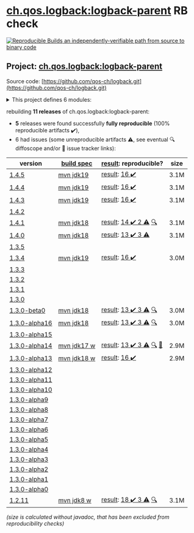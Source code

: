 [ch.qos.logback:logback-parent](https://central.sonatype.com/artifact/ch.qos.logback/logback-parent/versions) RB check
=======

[![Reproducible Builds](https://reproducible-builds.org/images/logos/rb.svg) an independently-verifiable path from source to binary code](https://reproducible-builds.org/)

## Project: [ch.qos.logback:logback-parent](https://central.sonatype.com/artifact/ch.qos.logback/logback-parent/versions)

Source code: [https://github.com/qos-ch/logback.git](https://github.com/qos-ch/logback.git)

<details><summary>This project defines 6 modules:</summary>

* [ch.qos.logback:logback-access](https://search.maven.org/artifact/ch.qos.logback/logback-access/)
* [ch.qos.logback:logback-classic](https://search.maven.org/artifact/ch.qos.logback/logback-classic/)
* [ch.qos.logback:logback-core](https://search.maven.org/artifact/ch.qos.logback/logback-core/)
* [ch.qos.logback:logback-examples](https://search.maven.org/artifact/ch.qos.logback/logback-examples/)
* [ch.qos.logback:logback-parent](https://search.maven.org/artifact/ch.qos.logback/logback-parent/)
* [ch.qos.logback:logback-site](https://search.maven.org/artifact/ch.qos.logback/logback-site/)
</details>

rebuilding **11 releases** of ch.qos.logback:logback-parent:
- **5** releases were found successfully **fully reproducible** (100% reproducible artifacts :heavy_check_mark:),
- 6 had issues (some unreproducible artifacts :warning:, see eventual :mag: diffoscope and/or :memo: issue tracker links):

| version | [build spec](/BUILDSPEC.md) | [result](https://reproducible-builds.org/docs/jvm/): reproducible? | size |
| -- | --------- | ------ | -- |
| [1.4.5](https://search.maven.org/artifact/ch.qos.logback/logback-parent/1.4.5/pom) | [mvn jdk19](logback-1.4.5.buildspec) | [result](logback-parent-1.4.5.buildinfo): [16 :heavy_check_mark: ](logback-parent-1.4.5.buildcompare) | 3.1M |
| [1.4.4](https://search.maven.org/artifact/ch.qos.logback/logback-parent/1.4.4/pom) | [mvn jdk19](logback-1.4.4.buildspec) | [result](logback-parent-1.4.4.buildinfo): [16 :heavy_check_mark: ](logback-parent-1.4.4.buildcompare) | 3.1M |
| [1.4.3](https://search.maven.org/artifact/ch.qos.logback/logback-parent/1.4.3/pom) | [mvn jdk19](logback-1.4.3.buildspec) | [result](logback-parent-1.4.3.buildinfo): [16 :heavy_check_mark: ](logback-parent-1.4.3.buildcompare) | 3.1M |
| [1.4.2](https://search.maven.org/artifact/ch.qos.logback/logback-parent/1.4.2/pom) | | | |
| [1.4.1](https://search.maven.org/artifact/ch.qos.logback/logback-parent/1.4.1/pom) | [mvn jdk18](logback-1.4.1.buildspec) | [result](logback-parent-1.4.1.buildinfo): [14 :heavy_check_mark:  2 :warning:](logback-parent-1.4.1.buildcompare) [:mag:](logback-parent-1.4.1.diffoscope) | 3.1M |
| [1.4.0](https://search.maven.org/artifact/ch.qos.logback/logback-parent/1.4.0/pom) | [mvn jdk18](logback-1.4.0.buildspec) | [result](logback-parent-1.4.0.buildinfo): [13 :heavy_check_mark:  3 :warning:](logback-parent-1.4.0.buildcompare) | 3.1M |
| [1.3.5](https://search.maven.org/artifact/ch.qos.logback/logback-parent/1.3.5/pom) | | | |
| [1.3.4](https://search.maven.org/artifact/ch.qos.logback/logback-parent/1.3.4/pom) | [mvn jdk19](logback-1.3.4.buildspec) | [result](logback-parent-1.3.4.buildinfo): [16 :heavy_check_mark: ](logback-parent-1.3.4.buildcompare) | 3.0M |
| [1.3.3](https://search.maven.org/artifact/ch.qos.logback/logback-parent/1.3.3/pom) | | | |
| [1.3.2](https://search.maven.org/artifact/ch.qos.logback/logback-parent/1.3.2/pom) | | | |
| [1.3.1](https://search.maven.org/artifact/ch.qos.logback/logback-parent/1.3.1/pom) | | | |
| [1.3.0](https://search.maven.org/artifact/ch.qos.logback/logback-parent/1.3.0/pom) | | | |
| [1.3.0-beta0](https://search.maven.org/artifact/ch.qos.logback/logback-parent/1.3.0-beta0/pom) | [mvn jdk18](logback-1.3.0-beta0.buildspec) | [result](logback-parent-1.3.0-beta0.buildinfo): [13 :heavy_check_mark:  3 :warning:](logback-parent-1.3.0-beta0.buildcompare) [:mag:](logback-parent-1.3.0-beta0.diffoscope) | 3.0M |
| [1.3.0-alpha16](https://search.maven.org/artifact/ch.qos.logback/logback-parent/1.3.0-alpha16/pom) | [mvn jdk18](logback-1.3.0-alpha16.buildspec) | [result](logback-parent-1.3.0-alpha16.buildinfo): [13 :heavy_check_mark:  3 :warning:](logback-parent-1.3.0-alpha16.buildcompare) [:mag:](logback-parent-1.3.0-alpha16.diffoscope) | 3.0M |
| [1.3.0-alpha15](https://search.maven.org/artifact/ch.qos.logback/logback-parent/1.3.0-alpha15/pom) | | | |
| [1.3.0-alpha14](https://search.maven.org/artifact/ch.qos.logback/logback-parent/1.3.0-alpha14/pom) | [mvn jdk17 w](logback-1.3.0-alpha14.buildspec) | [result](logback-parent-1.3.0-alpha14.buildinfo): [13 :heavy_check_mark:  3 :warning:](logback-parent-1.3.0-alpha14.buildcompare) [:mag:](logback-parent-1.3.0-alpha14.diffoscope) [:memo:](https://github.com/qos-ch/logback/pull/571) | 2.9M |
| [1.3.0-alpha13](https://search.maven.org/artifact/ch.qos.logback/logback-parent/1.3.0-alpha13/pom) | [mvn jdk18 w](logback-1.3.0-alpha13.buildspec) | [result](logback-parent-1.3.0-alpha13.buildinfo): [16 :heavy_check_mark: ](logback-parent-1.3.0-alpha13.buildcompare) | 2.9M |
| [1.3.0-alpha12](https://search.maven.org/artifact/ch.qos.logback/logback-parent/1.3.0-alpha12/pom) | | | |
| [1.3.0-alpha11](https://search.maven.org/artifact/ch.qos.logback/logback-parent/1.3.0-alpha11/pom) | | | |
| [1.3.0-alpha10](https://search.maven.org/artifact/ch.qos.logback/logback-parent/1.3.0-alpha10/pom) | | | |
| [1.3.0-alpha9](https://search.maven.org/artifact/ch.qos.logback/logback-parent/1.3.0-alpha9/pom) | | | |
| [1.3.0-alpha8](https://search.maven.org/artifact/ch.qos.logback/logback-parent/1.3.0-alpha8/pom) | | | |
| [1.3.0-alpha7](https://search.maven.org/artifact/ch.qos.logback/logback-parent/1.3.0-alpha7/pom) | | | |
| [1.3.0-alpha6](https://search.maven.org/artifact/ch.qos.logback/logback-parent/1.3.0-alpha6/pom) | | | |
| [1.3.0-alpha5](https://search.maven.org/artifact/ch.qos.logback/logback-parent/1.3.0-alpha5/pom) | | | |
| [1.3.0-alpha4](https://search.maven.org/artifact/ch.qos.logback/logback-parent/1.3.0-alpha4/pom) | | | |
| [1.3.0-alpha3](https://search.maven.org/artifact/ch.qos.logback/logback-parent/1.3.0-alpha3/pom) | | | |
| [1.3.0-alpha2](https://search.maven.org/artifact/ch.qos.logback/logback-parent/1.3.0-alpha2/pom) | | | |
| [1.3.0-alpha1](https://search.maven.org/artifact/ch.qos.logback/logback-parent/1.3.0-alpha1/pom) | | | |
| [1.3.0-alpha0](https://search.maven.org/artifact/ch.qos.logback/logback-parent/1.3.0-alpha0/pom) | | | |
| [1.2.11](https://search.maven.org/artifact/ch.qos.logback/logback-parent/1.2.11/pom) | [mvn jdk8 w](logback-1.2.11.buildspec) | [result](logback-parent-1.2.11.buildinfo): [18 :heavy_check_mark:  3 :warning:](logback-parent-1.2.11.buildcompare) [:mag:](logback-parent-1.2.11.diffoscope) | 3.1M |

<i>(size is calculated without javadoc, that has been excluded from reproducibility checks)</i>
